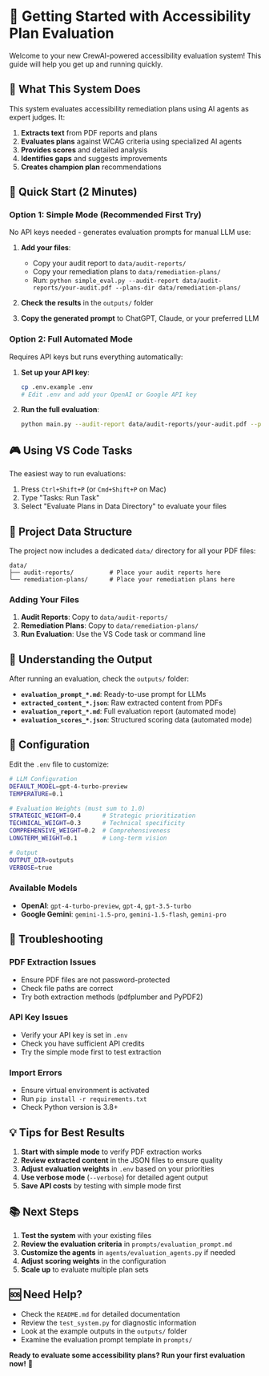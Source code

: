 # 🚀 Getting Started with Accessibility Plan Evaluation

Welcome to your new CrewAI-powered accessibility evaluation system! This guide will help you get up and running quickly.

## 🎯 What This System Does

This system evaluates accessibility remediation plans using AI agents as expert judges. It:

1. **Extracts text** from PDF reports and plans
2. **Evaluates plans** against WCAG criteria using specialized AI agents
3. **Provides scores** and detailed analysis
4. **Identifies gaps** and suggests improvements
5. **Creates champion plan** recommendations

## 🏃 Quick Start (2 Minutes)

### Option 1: Simple Mode (Recommended First Try)

No API keys needed - generates evaluation prompts for manual LLM use:

1. **Add your files**:
   - Copy your audit report to `data/audit-reports/`
   - Copy your remediation plans to `data/remediation-plans/`
   - Run: `python simple_eval.py --audit-report data/audit-reports/your-audit.pdf --plans-dir data/remediation-plans/`

2. **Check the results** in the `outputs/` folder
3. **Copy the generated prompt** to ChatGPT, Claude, or your preferred LLM

### Option 2: Full Automated Mode

Requires API keys but runs everything automatically:

1. **Set up your API key**:
   ```bash
   cp .env.example .env
   # Edit .env and add your OpenAI or Google API key
   ```

2. **Run the full evaluation**:
   ```bash
   python main.py --audit-report data/audit-reports/your-audit.pdf --plans-dir data/remediation-plans/
   ```

## 🎮 Using VS Code Tasks

The easiest way to run evaluations:

1. Press `Ctrl+Shift+P` (or `Cmd+Shift+P` on Mac)
2. Type "Tasks: Run Task"
3. Select "Evaluate Plans in Data Directory" to evaluate your files

## 📁 Project Data Structure

The project now includes a dedicated `data/` directory for all your PDF files:

```
data/
├── audit-reports/          # Place your audit reports here
└── remediation-plans/      # Place your remediation plans here
```

### Adding Your Files
1. **Audit Reports**: Copy to `data/audit-reports/`
2. **Remediation Plans**: Copy to `data/remediation-plans/`
3. **Run Evaluation**: Use the VS Code task or command line

## 📁 Understanding the Output

After running an evaluation, check the `outputs/` folder:

- **`evaluation_prompt_*.md`**: Ready-to-use prompt for LLMs
- **`extracted_content_*.json`**: Raw extracted content from PDFs
- **`evaluation_report_*.md`**: Full evaluation report (automated mode)
- **`evaluation_scores_*.json`**: Structured scoring data (automated mode)

## 🔧 Configuration

Edit the `.env` file to customize:

```bash
# LLM Configuration
DEFAULT_MODEL=gpt-4-turbo-preview
TEMPERATURE=0.1

# Evaluation Weights (must sum to 1.0)
STRATEGIC_WEIGHT=0.4      # Strategic prioritization
TECHNICAL_WEIGHT=0.3      # Technical specificity
COMPREHENSIVE_WEIGHT=0.2  # Comprehensiveness
LONGTERM_WEIGHT=0.1       # Long-term vision

# Output
OUTPUT_DIR=outputs
VERBOSE=true
```

### Available Models
- **OpenAI**: `gpt-4-turbo-preview`, `gpt-4`, `gpt-3.5-turbo`
- **Google Gemini**: `gemini-1.5-pro`, `gemini-1.5-flash`, `gemini-pro`

## 🚨 Troubleshooting

### PDF Extraction Issues
- Ensure PDF files are not password-protected
- Check file paths are correct
- Try both extraction methods (pdfplumber and PyPDF2)

### API Key Issues
- Verify your API key is set in `.env`
- Check you have sufficient API credits
- Try the simple mode first to test extraction

### Import Errors
- Ensure virtual environment is activated
- Run `pip install -r requirements.txt`
- Check Python version is 3.8+

## 💡 Tips for Best Results

1. **Start with simple mode** to verify PDF extraction works
2. **Review extracted content** in the JSON files to ensure quality
3. **Adjust evaluation weights** in `.env` based on your priorities
4. **Use verbose mode** (`--verbose`) for detailed agent output
5. **Save API costs** by testing with simple mode first

## 📚 Next Steps

1. **Test the system** with your existing files
2. **Review the evaluation criteria** in `prompts/evaluation_prompt.md`
3. **Customize the agents** in `agents/evaluation_agents.py` if needed
4. **Adjust scoring weights** in the configuration
5. **Scale up** to evaluate multiple plan sets

## 🆘 Need Help?

- Check the `README.md` for detailed documentation
- Review the `test_system.py` for diagnostic information
- Look at the example outputs in the `outputs/` folder
- Examine the evaluation prompt template in `prompts/`

**Ready to evaluate some accessibility plans? Run your first evaluation now!** 🎉
